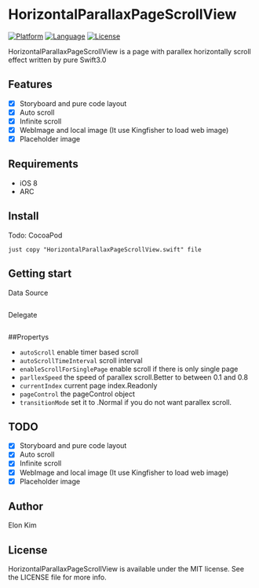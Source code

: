 # HorizontalParallaxPageScrollView

[![Platform](http://img.shields.io/badge/platform-ios-blue.svg?style=flat
)](https://developer.apple.com/iphone/index.action)
 [![Language](http://img.shields.io/badge/language-swift-brightgreen.svg?style=flat
)](https://developer.apple.com/swift)
 [![License](http://img.shields.io/badge/license-MIT-lightgrey.svg?style=flat
)](http://mit-license.org)

HorizontalParallaxPageScrollView is a page with parallex horizontally scroll effect written by pure Swift3.0

## Features

- [x] Storyboard and pure code layout
- [x] Auto scroll
- [x] Infinite scroll
- [x] WebImage and local image (It use Kingfisher to load web image)
- [x] Placeholder image

## Requirements

- iOS 8
- ARC

## Install

Todo: CocoaPod

```
just copy "HorizontalParallaxPageScrollView.swift" file
```

## Getting start

Data Source

```

```

Delegate

```

```

##Propertys

- `autoScroll` enable timer based scroll
- `autoScrollTimeInterval` scroll interval
- `enableScrollForSinglePage`  enable scroll if there is only single page
- `parllexSpeed` the speed of parallex scroll.Better to between 0.1 and 0.8
- `currentIndex` current page index.Readonly
- `pageControl` the pageControl object 
- `transitionMode` set it to .Normal if you do not want parallex scroll.

## TODO

- [x] Storyboard and pure code layout
- [x] Auto scroll
- [x] Infinite scroll
- [x] WebImage and local image (It use Kingfisher to load web image)
- [x] Placeholder image

## Author

Elon Kim

## License

HorizontalParallaxPageScrollView is available under the MIT license. See the LICENSE file for more info.
